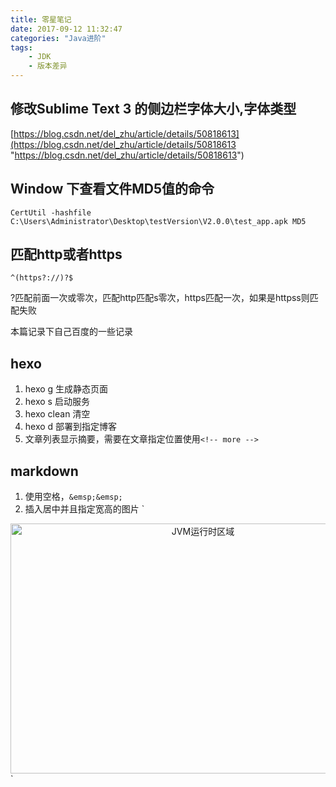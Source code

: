 ```yaml
---
title: 零星笔记
date: 2017-09-12 11:32:47
categories: "Java进阶"
tags:
	- JDK
	- 版本差异
---
```


## 修改Sublime Text 3 的侧边栏字体大小,字体类型
[https://blog.csdn.net/del_zhu/article/details/50818613](https://blog.csdn.net/del_zhu/article/details/50818613 "https://blog.csdn.net/del_zhu/article/details/50818613")

<!-- more -->

## Window 下查看文件MD5值的命令

	CertUtil -hashfile C:\Users\Administrator\Desktop\testVersion\V2.0.0\test_app.apk MD5

## 匹配http或者https

	^(https?://)?$
?匹配前面一次或零次，匹配http匹配s零次，https匹配一次，如果是httpss则匹配失败

本篇记录下自己百度的一些记录

## hexo
1. hexo g 生成静态页面
2. hexo s 启动服务
3. hexo clean 清空
4. hexo d 部署到指定博客
5. 文章列表显示摘要，需要在文章指定位置使用` <!-- more --> `

## markdown
1. 使用空格，`&emsp;&emsp;`
2. 插入居中并且指定宽高的图片
`
<div align="center">
	<img src="http://ovpqrf5pq.bkt.clouddn.com/JVM%E8%BF%90%E8%A1%8C%E6%97%B6%E6%95%B0%E6%8D%AE%E5%8C%BA%E5%9F%9F.png" alt="JVM运行时区域" style="width:600px;height: 400px">
</div>
`